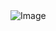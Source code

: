 
<img alt="Image" src="https://github.com/user-attachments/assets/466adf60-edf4-4254-9d1c-df879538ffad" />